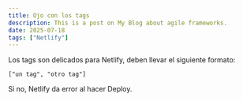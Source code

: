 ```yaml
---
title: Ojo con los tags
description: This is a post on My Blog about agile frameworks.
date: 2025-07-18
tags: ["Netlify"]
---
```

Los tags son delicados para Netlify, deben llevar el siguiente formato:

```
["un tag", "otro tag"]
```

Si no, Netlify da error al hacer Deploy.
